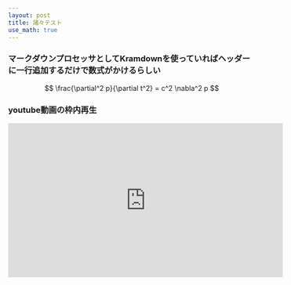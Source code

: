 ```yaml
---
layout: post
title: 諸々テスト
use_math: true
---
```


### マークダウンプロセッサとしてKramdownを使っていればヘッダーに一行追加するだけで数式がかけるらしい

$$
\frac{\partial^2 p}{\partial t^2} = c^2 \nabla^2 p
$$

### youtube動画の枠内再生

<iframe width="560" height="315" src="https://www.youtube.com/embed/CnS--x4AJbs?rel=0" frameborder="0" allow="autoplay; encrypted-media" allowfullscreen></iframe>